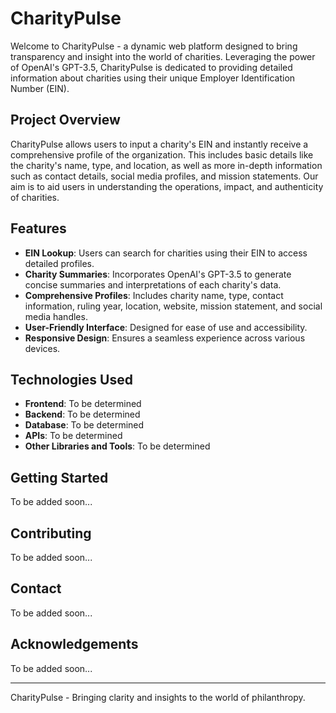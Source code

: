 # CharityPulse

Welcome to CharityPulse - a dynamic web platform designed to bring transparency and insight into the world of charities. Leveraging the power of OpenAI's GPT-3.5, CharityPulse is dedicated to providing detailed information about charities using their unique Employer Identification Number (EIN).

## Project Overview

CharityPulse allows users to input a charity's EIN and instantly receive a comprehensive profile of the organization. This includes basic details like the charity's name, type, and location, as well as more in-depth information such as contact details, social media profiles, and mission statements. Our aim is to aid users in understanding the operations, impact, and authenticity of charities.

## Features

- **EIN Lookup**: Users can search for charities using their EIN to access detailed profiles.
- **Charity Summaries**: Incorporates OpenAI's GPT-3.5 to generate concise summaries and interpretations of each charity's data.
- **Comprehensive Profiles**: Includes charity name, type, contact information, ruling year, location, website, mission statement, and social media handles.
- **User-Friendly Interface**: Designed for ease of use and accessibility.
- **Responsive Design**: Ensures a seamless experience across various devices.

## Technologies Used

- **Frontend**: To be determined
- **Backend**: To be determined
- **Database**: To be determined
- **APIs**: To be determined
- **Other Libraries and Tools**: To be determined

## Getting Started

To be added soon...

## Contributing

To be added soon...

## Contact

To be added soon...

## Acknowledgements

To be added soon...

---

CharityPulse - Bringing clarity and insights to the world of philanthropy.
